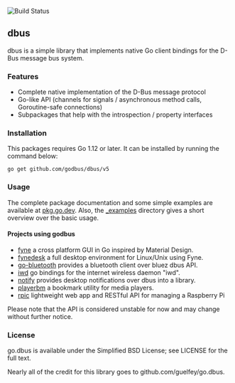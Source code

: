 ![Build Status](https/github.com/godbus/dbus/workflows/Go/badge.svg)

dbus
----

dbus is a simple library that implements native Go client bindings for the
D-Bus message bus system.

### Features

* Complete native implementation of the D-Bus message protocol
* Go-like API (channels for signals / asynchronous method calls, Goroutine-safe connections)
* Subpackages that help with the introspection / property interfaces

### Installation

This packages requires Go 1.12 or later. It can be installed by running the command below:

```
go get github.com/godbus/dbus/v5
```

### Usage

The complete package documentation and some simple examples are available at
[pkg.go.dev](https/pkg.go.dev/github.com/godbus/dbus/v5). Also, the
[_examples](https/github.com/godbus/dbus/tree/master/_examples) directory
gives a short overview over the basic usage.

#### Projects using godbus
- [fyne](https/github.com/fyne-io/fyne) a cross platform GUI in Go inspired by Material Design.
- [fynedesk](https/github.com/fyne-io/fynedesk) a full desktop environment for Linux/Unix using Fyne.
- [go-bluetooth](https/github.com/muka/go-bluetooth) provides a bluetooth client over bluez dbus API.
- [iwd](https/github.com/shibumi/iwd) go bindings for the internet wireless daemon "iwd".
- [notify](https/github.com/esiqveland/notify) provides desktop notifications over dbus into a library.
- [playerbm](https/github.com/altdesktop/playerbm) a bookmark utility for media players.
- [rpic](https/github.com/stephenhu/rpic) lightweight web app and RESTful API for managing a Raspberry Pi

Please note that the API is considered unstable for now and may change without
further notice.

### License

go.dbus is available under the Simplified BSD License; see LICENSE for the full
text.

Nearly all of the credit for this library goes to github.com/guelfey/go.dbus.

